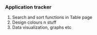 ### Application tracker
1. Search and sort functions in Table page
2. Design colours n stuff
3. Data visualization, graphs etc